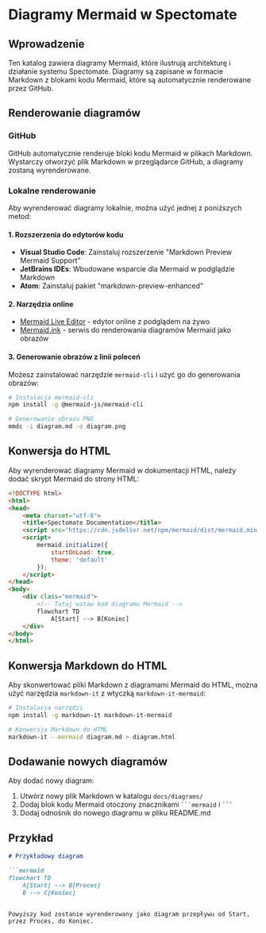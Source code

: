 # Diagramy Mermaid w Spectomate

## Wprowadzenie

Ten katalog zawiera diagramy Mermaid, które ilustrują architekturę i działanie systemu Spectomate. Diagramy są zapisane w formacie Markdown z blokami kodu Mermaid, które są automatycznie renderowane przez GitHub.

## Renderowanie diagramów

### GitHub

GitHub automatycznie renderuje bloki kodu Mermaid w plikach Markdown. Wystarczy otworzyć plik Markdown w przeglądarce GitHub, a diagramy zostaną wyrenderowane.

### Lokalne renderowanie

Aby wyrenderować diagramy lokalnie, można użyć jednej z poniższych metod:

#### 1. Rozszerzenia do edytorów kodu

- **Visual Studio Code**: Zainstaluj rozszerzenie "Markdown Preview Mermaid Support"
- **JetBrains IDEs**: Wbudowane wsparcie dla Mermaid w podglądzie Markdown
- **Atom**: Zainstaluj pakiet "markdown-preview-enhanced"

#### 2. Narzędzia online

- [Mermaid Live Editor](https://mermaid.live/) - edytor online z podglądem na żywo
- [Mermaid.ink](https://mermaid.ink/) - serwis do renderowania diagramów Mermaid jako obrazów

#### 3. Generowanie obrazów z linii poleceń

Możesz zainstalować narzędzie `mermaid-cli` i użyć go do generowania obrazów:

```bash
# Instalacja mermaid-cli
npm install -g @mermaid-js/mermaid-cli

# Generowanie obrazu PNG
mmdc -i diagram.md -o diagram.png
```

## Konwersja do HTML

Aby wyrenderować diagramy Mermaid w dokumentacji HTML, należy dodać skrypt Mermaid do strony HTML:

```html
<!DOCTYPE html>
<html>
<head>
    <meta charset="utf-8">
    <title>Spectomate Documentation</title>
    <script src="https://cdn.jsdelivr.net/npm/mermaid/dist/mermaid.min.js"></script>
    <script>
        mermaid.initialize({
            startOnLoad: true,
            theme: 'default'
        });
    </script>
</head>
<body>
    <div class="mermaid">
        <!-- Tutaj wstaw kod diagramu Mermaid -->
        flowchart TD
            A[Start] --> B[Koniec]
    </div>
</body>
</html>
```

## Konwersja Markdown do HTML

Aby skonwertować pliki Markdown z diagramami Mermaid do HTML, można użyć narzędzia `markdown-it` z wtyczką `markdown-it-mermaid`:

```bash
# Instalacja narzędzi
npm install -g markdown-it markdown-it-mermaid

# Konwersja Markdown do HTML
markdown-it --mermaid diagram.md > diagram.html
```

## Dodawanie nowych diagramów

Aby dodać nowy diagram:

1. Utwórz nowy plik Markdown w katalogu `docs/diagrams/`
2. Dodaj blok kodu Mermaid otoczony znacznikami ` ```mermaid ` i ` ``` `
3. Dodaj odnośnik do nowego diagramu w pliku README.md

## Przykład

```markdown
# Przykładowy diagram

```mermaid
flowchart TD
    A[Start] --> B[Proces]
    B --> C[Koniec]
```
```

Powyższy kod zostanie wyrenderowany jako diagram przepływu od Start, przez Proces, do Koniec.
